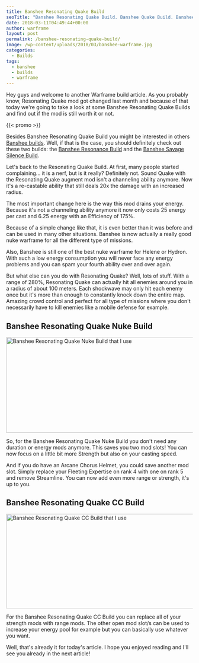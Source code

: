 ```yaml
---
title: Banshee Resonating Quake Build
seoTitle: "Banshee Resonating Quake Build. Banshee Quake Build. Banshee Build"
date: 2018-03-11T04:49:44+00:00
author: warframe
layout: post
permalink: /banshee-resonating-quake-build/
image: /wp-content/uploads/2018/03/banshee-warframe.jpg
categories:
  - Builds
tags:
  - banshee
  - builds
  - warframe
---
```

Hey guys and welcome to another Warframe build article. As you probably know, Resonating Quake mod got changed last month and because of that today we're going to take a look at some Banshee Resonating Quake Builds and find out if the mod is still worth it or not.<!--more-->

{{< promo >}}

Besides Banshee Resonating Quake Build you might be interested in others [Banshee builds](https://warframeblog.com/warframe-builds/). Well, if that is the case, you should definitely check out these two builds: the [Banshee Resonance Build](https://warframeblog.com/banshee-resonance-build/) and the [Banshee Savage Silence Build](https://warframeblog.com/banshee-savage-silence-build/).

Let's back to the Resonating Quake Build. At first, many people started complaining&#8230; it is a nerf, but is it really? Definitely not. Sound Quake with the Resonating Quake augment mod isn't a channeling ability anymore. Now it's a re-castable ability that still deals 20x the damage with an increased radius.

The most important change here is the way this mod drains your energy. Because it's not a channeling ability anymore it now only costs 25 energy per cast and 6.25 energy with an Efficiency of 175%.

Because of a simple change like that, it is even better than it was before and can be used in many other situations. Banshee is now actually a really good nuke warframe for all the different type of missions.

Also, Banshee is still one of the best nuke warframe for Helene or Hydron. With such a low energy consumption you will never face any energy problems and you can spam your fourth ability over and over again.

But what else can you do with Resonating Quake? Well, lots of stuff. With a range of 280%, Resonating Quake can actually hit all enemies around you in a radius of about 100 meters. Each shockwave may only hit each enemy once but it's more than enough to constantly knock down the entire map. Amazing crowd control and perfect for all type of missions where you don't necessarily have to kill enemies like a mobile defense for example.

## Banshee Resonating Quake Nuke Build

<img src="https://warframeblog.com/wp-content/uploads/2018/03/banshee-resonating-quake-build-1024x352.png" title="Warframe Banshee Resonating Quake Nuke Build" alt="Banshee Resonating Quake Nuke Build that I use" width="750" height="258" class="alignnone size-large wp-image-1087" srcset="https://warframeblog.com/wp-content/uploads/2018/03/banshee-resonating-quake-build-1024x352.png 1024w, https://warframeblog.com/wp-content/uploads/2018/03/banshee-resonating-quake-build-300x103.png 300w, https://warframeblog.com/wp-content/uploads/2018/03/banshee-resonating-quake-build-768x264.png 768w, https://warframeblog.com/wp-content/uploads/2018/03/banshee-resonating-quake-build.png 1393w" sizes="(max-width: 750px) 100vw, 750px" />

So, for the Banshee Resonating Quake Nuke Build you don't need any duration or energy mods anymore. This saves you two mod slots! You can now focus on a little bit more Strength but also on your casting speed.

And if you do have an Arcane Chorus Helmet, you could save another mod slot. Simply replace your Fleeting Expertise on rank 4 with one on rank 5 and remove Streamline. You can now add even more range or strength, it's up to you.

## Banshee Resonating Quake CC Build

<img src="https://warframeblog.com/wp-content/uploads/2018/03/banshee-resonating-quake-cc-build-1024x348.png" title="Warframe Banshee Resonating Quake CC BuildBanshee Resonating Quake CC Build" alt="Banshee Resonating Quake CC Build that I use" width="750" height="255" class="alignnone size-large wp-image-1086" srcset="https://warframeblog.com/wp-content/uploads/2018/03/banshee-resonating-quake-cc-build-1024x348.png 1024w, https://warframeblog.com/wp-content/uploads/2018/03/banshee-resonating-quake-cc-build-300x102.png 300w, https://warframeblog.com/wp-content/uploads/2018/03/banshee-resonating-quake-cc-build-768x261.png 768w, https://warframeblog.com/wp-content/uploads/2018/03/banshee-resonating-quake-cc-build.png 1405w" sizes="(max-width: 750px) 100vw, 750px" />

For the Banshee Resonating Quake CC Build you can replace all of your strength mods with range mods. The other open mod slot/s can be used to increase your energy pool for example but you can basically use whatever you want.

Well, that's already it for today's article. I hope you enjoyed reading and I'll see you already in the next article!
